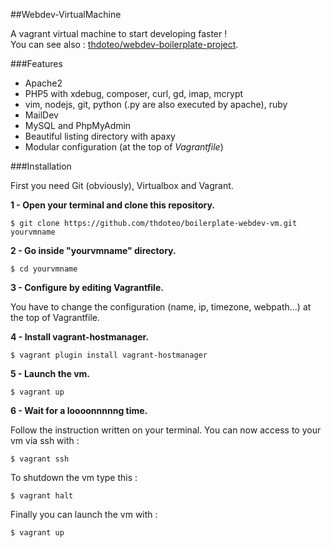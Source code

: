 ##Webdev-VirtualMachine

A vagrant virtual machine to start developing faster !  
You can see also : [thdoteo/webdev-boilerplate-project](https://github.com/thdoteo/webdev-boilerplate-project).

###Features

- Apache2
- PHP5 with xdebug, composer, curl, gd, imap, mcrypt
- vim, nodejs, git, python (.py are also executed by apache), ruby
- MailDev
- MySQL and PhpMyAdmin
- Beautiful listing directory with apaxy 
- Modular configuration (at the top of *Vagrantfile*)

###Installation

First you need Git (obviously), Virtualbox and Vagrant.

**1 - Open your terminal and clone this repository.**

	$ git clone https://github.com/thdoteo/boilerplate-webdev-vm.git yourvmname

**2 - Go inside "yourvmname" directory.**

	$ cd yourvmname

**3 - Configure by editing Vagrantfile.**

You have to change the configuration (name, ip, timezone, webpath...) at the top of Vagrantfile.

**4 - Install vagrant-hostmanager.**

	$ vagrant plugin install vagrant-hostmanager

**5 - Launch the vm.**

	$ vagrant up

**6 - Wait for a loooonnnnng time.**
	
Follow the instruction written on your terminal. You can now access to your vm via ssh with :

	$ vagrant ssh

To shutdown the vm type this :

	$ vagrant halt

Finally you can launch the vm with :

	$ vagrant up 